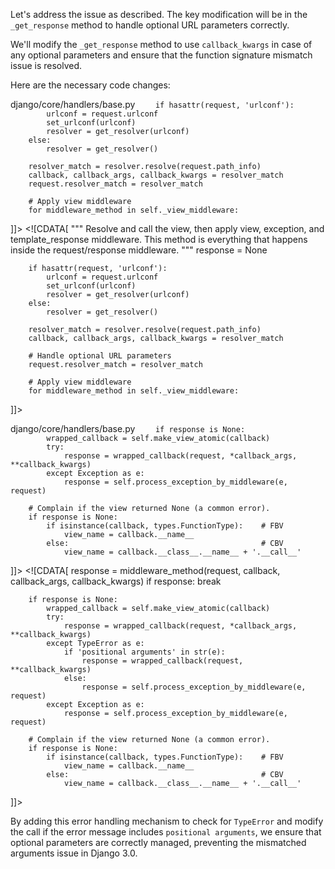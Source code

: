 Let's address the issue as described. The key modification will be in the `_get_response` method to handle optional URL parameters correctly.

We'll modify the `_get_response` method to use `callback_kwargs` in case of any optional parameters and ensure that the function signature mismatch issue is resolved.

Here are the necessary code changes:

<changes>
<change>
<file change-number-for-this-file="1">django/core/handlers/base.py</file>
<original line-count="15" no-ellipsis="true"><![CDATA[
        """
        Resolve and call the view, then apply view, exception, and
        template_response middleware. This method is everything that happens
        inside the request/response middleware.
        """
        response = None

        if hasattr(request, 'urlconf'):
            urlconf = request.urlconf
            set_urlconf(urlconf)
            resolver = get_resolver(urlconf)
        else:
            resolver = get_resolver()

        resolver_match = resolver.resolve(request.path_info)
        callback, callback_args, callback_kwargs = resolver_match
        request.resolver_match = resolver_match

        # Apply view middleware
        for middleware_method in self._view_middleware:
]]></original>
<modified no-ellipsis="true"><![CDATA[
        """
        Resolve and call the view, then apply view, exception, and
        template_response middleware. This method is everything that happens
        inside the request/response middleware.
        """
        response = None

        if hasattr(request, 'urlconf'):
            urlconf = request.urlconf
            set_urlconf(urlconf)
            resolver = get_resolver(urlconf)
        else:
            resolver = get_resolver()

        resolver_match = resolver.resolve(request.path_info)
        callback, callback_args, callback_kwargs = resolver_match
        
        # Handle optional URL parameters
        request.resolver_match = resolver_match

        # Apply view middleware
        for middleware_method in self._view_middleware:
]]></modified>
</change>

<change>
<file change-number-for-this-file="2">django/core/handlers/base.py</file>
<original line-count="14" no-ellipsis="true"><![CDATA[
            response = middleware_method(request, callback, callback_args, callback_kwargs)
            if response:
                break

        if response is None:
            wrapped_callback = self.make_view_atomic(callback)
            try:
                response = wrapped_callback(request, *callback_args, **callback_kwargs)
            except Exception as e:
                response = self.process_exception_by_middleware(e, request)

        # Complain if the view returned None (a common error).
        if response is None:
            if isinstance(callback, types.FunctionType):    # FBV
                view_name = callback.__name__
            else:                                           # CBV
                view_name = callback.__class__.__name__ + '.__call__'
]]></original>
<modified no-ellipsis="true"><![CDATA[
            response = middleware_method(request, callback, callback_args, callback_kwargs)
            if response:
                break

        if response is None:
            wrapped_callback = self.make_view_atomic(callback)
            try:
                response = wrapped_callback(request, *callback_args, **callback_kwargs)
            except TypeError as e:
                if 'positional arguments' in str(e):
                    response = wrapped_callback(request, **callback_kwargs)
                else:
                    response = self.process_exception_by_middleware(e, request)
            except Exception as e:
                response = self.process_exception_by_middleware(e, request)

        # Complain if the view returned None (a common error).
        if response is None:
            if isinstance(callback, types.FunctionType):    # FBV
                view_name = callback.__name__
            else:                                           # CBV
                view_name = callback.__class__.__name__ + '.__call__'
]]></modified>
</change>
</changes>

By adding this error handling mechanism to check for `TypeError` and modify the call if the error message includes `positional arguments`, we ensure that optional parameters are correctly managed, preventing the mismatched arguments issue in Django 3.0.